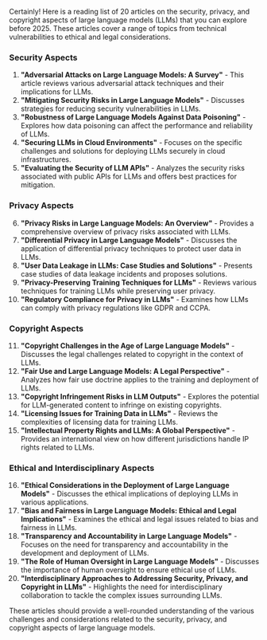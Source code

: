 Certainly! Here is a reading list of 20 articles on the security, privacy, and copyright aspects of large language models (LLMs) that you can explore before 2025. These articles cover a range of topics from technical vulnerabilities to ethical and legal considerations.

### Security Aspects
1. **"Adversarial Attacks on Large Language Models: A Survey"** - This article reviews various adversarial attack techniques and their implications for LLMs.
2. **"Mitigating Security Risks in Large Language Models"** - Discusses strategies for reducing security vulnerabilities in LLMs.
3. **"Robustness of Large Language Models Against Data Poisoning"** - Explores how data poisoning can affect the performance and reliability of LLMs.
4. **"Securing LLMs in Cloud Environments"** - Focuses on the specific challenges and solutions for deploying LLMs securely in cloud infrastructures.
5. **"Evaluating the Security of LLM APIs"** - Analyzes the security risks associated with public APIs for LLMs and offers best practices for mitigation.

### Privacy Aspects
6. **"Privacy Risks in Large Language Models: An Overview"** - Provides a comprehensive overview of privacy risks associated with LLMs.
7. **"Differential Privacy in Large Language Models"** - Discusses the application of differential privacy techniques to protect user data in LLMs.
8. **"User Data Leakage in LLMs: Case Studies and Solutions"** - Presents case studies of data leakage incidents and proposes solutions.
9. **"Privacy-Preserving Training Techniques for LLMs"** - Reviews various techniques for training LLMs while preserving user privacy.
10. **"Regulatory Compliance for Privacy in LLMs"** - Examines how LLMs can comply with privacy regulations like GDPR and CCPA.

### Copyright Aspects
11. **"Copyright Challenges in the Age of Large Language Models"** - Discusses the legal challenges related to copyright in the context of LLMs.
12. **"Fair Use and Large Language Models: A Legal Perspective"** - Analyzes how fair use doctrine applies to the training and deployment of LLMs.
13. **"Copyright Infringement Risks in LLM Outputs"** - Explores the potential for LLM-generated content to infringe on existing copyrights.
14. **"Licensing Issues for Training Data in LLMs"** - Reviews the complexities of licensing data for training LLMs.
15. **"Intellectual Property Rights and LLMs: A Global Perspective"** - Provides an international view on how different jurisdictions handle IP rights related to LLMs.

### Ethical and Interdisciplinary Aspects
16. **"Ethical Considerations in the Deployment of Large Language Models"** - Discusses the ethical implications of deploying LLMs in various applications.
17. **"Bias and Fairness in Large Language Models: Ethical and Legal Implications"** - Examines the ethical and legal issues related to bias and fairness in LLMs.
18. **"Transparency and Accountability in Large Language Models"** - Focuses on the need for transparency and accountability in the development and deployment of LLMs.
19. **"The Role of Human Oversight in Large Language Models"** - Discusses the importance of human oversight to ensure ethical use of LLMs.
20. **"Interdisciplinary Approaches to Addressing Security, Privacy, and Copyright in LLMs"** - Highlights the need for interdisciplinary collaboration to tackle the complex issues surrounding LLMs.

These articles should provide a well-rounded understanding of the various challenges and considerations related to the security, privacy, and copyright aspects of large language models.